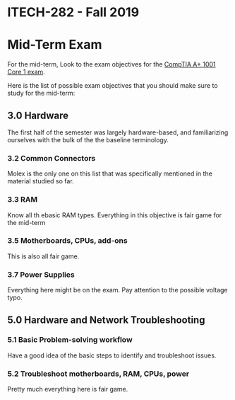 ITECH-282 - Fall 2019
=====================

# Mid-Term Exam

For the mid-term, Look to the exam objectives for the [CompTIA A+ 1001 Core 1 exam](https://certification.comptia.org/docs/default-source/exam-objectives/comptia-a-220-1001-exam-objectives.pdf?sfvrsn=4799ac36_10).

Here is the list of possible exam objectives that you should make sure to study for the mid-term:

## 3.0 Hardware

The first half of the semester was largely hardware-based, and familiarizing ourselves with the bulk of the the baseline terminology.

### 3.2 Common Connectors

Molex is the only one on this list that was specifically mentioned in the material studied so far.

### 3.3 RAM

Know all th ebasic RAM types. Everything in this objective is fair game for the mid-term

### 3.5 Motherboards, CPUs, add-ons

This is also all fair game.

### 3.7 Power Supplies

Everything here might be on the exam. Pay attention to the possible voltage typo.

## 5.0 Hardware and Network Troubleshooting

### 5.1 Basic Problem-solving workflow

Have a good idea of the basic steps to identify and troubleshoot issues.

### 5.2 Troubleshoot motherboards, RAM, CPUs, power

Pretty much everything here is fair game.
